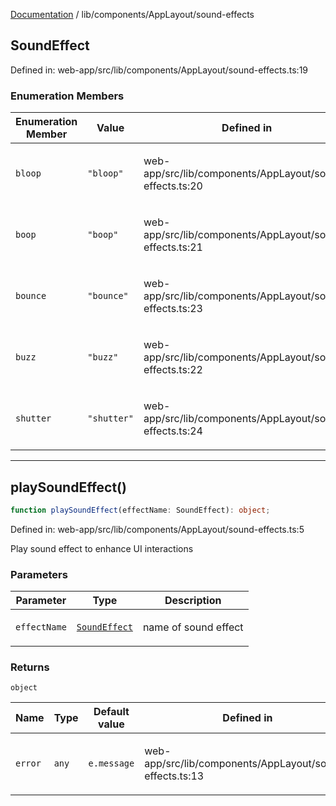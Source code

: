 [Documentation](../../../modules.md) / lib/components/AppLayout/sound-effects

## SoundEffect

Defined in: web-app/src/lib/components/AppLayout/sound-effects.ts:19

### Enumeration Members

<table>
<thead>
<tr>
<th>Enumeration Member</th>
<th>Value</th>
<th>Defined in</th>
</tr>
</thead>
<tbody>
<tr>
<td>

<a id="bloop"></a> `bloop`

</td>
<td>

`"bloop"`

</td>
<td>

web-app/src/lib/components/AppLayout/sound-effects.ts:20

</td>
</tr>
<tr>
<td>

<a id="boop"></a> `boop`

</td>
<td>

`"boop"`

</td>
<td>

web-app/src/lib/components/AppLayout/sound-effects.ts:21

</td>
</tr>
<tr>
<td>

<a id="bounce"></a> `bounce`

</td>
<td>

`"bounce"`

</td>
<td>

web-app/src/lib/components/AppLayout/sound-effects.ts:23

</td>
</tr>
<tr>
<td>

<a id="buzz"></a> `buzz`

</td>
<td>

`"buzz"`

</td>
<td>

web-app/src/lib/components/AppLayout/sound-effects.ts:22

</td>
</tr>
<tr>
<td>

<a id="shutter"></a> `shutter`

</td>
<td>

`"shutter"`

</td>
<td>

web-app/src/lib/components/AppLayout/sound-effects.ts:24

</td>
</tr>
</tbody>
</table>

***

## playSoundEffect()

```ts
function playSoundEffect(effectName: SoundEffect): object;
```

Defined in: web-app/src/lib/components/AppLayout/sound-effects.ts:5

Play sound effect to enhance UI interactions

### Parameters

<table>
<thead>
<tr>
<th>Parameter</th>
<th>Type</th>
<th>Description</th>
</tr>
</thead>
<tbody>
<tr>
<td>

`effectName`

</td>
<td>

[`SoundEffect`](#soundeffect)

</td>
<td>

name of sound effect

</td>
</tr>
</tbody>
</table>

### Returns

`object`

<table>
<thead>
<tr>
<th>Name</th>
<th>Type</th>
<th>Default value</th>
<th>Defined in</th>
</tr>
</thead>
<tbody>
<tr>
<td>

`error`

</td>
<td>

`any`

</td>
<td>

`e.message`

</td>
<td>

web-app/src/lib/components/AppLayout/sound-effects.ts:13

</td>
</tr>
</tbody>
</table>
